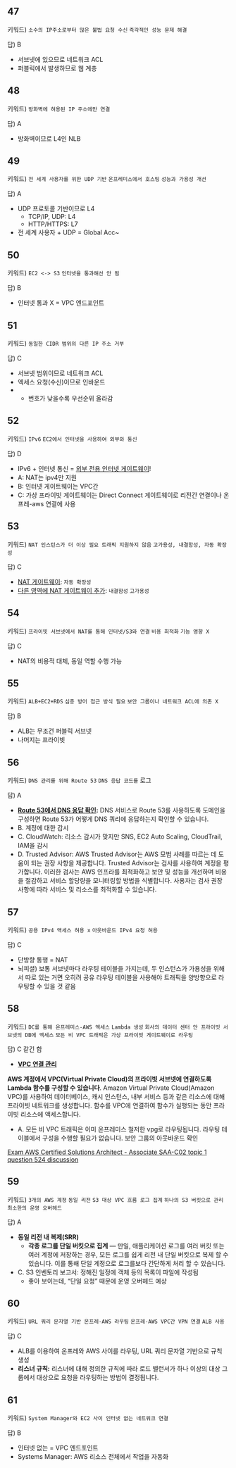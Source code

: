 ## 47

키워드) `소수의 IP주소로부터 많은 불법 요청 수신` `즉각적인 성능 문제 해결`

답) B

- 서브넷에 있으므로 네트워크 ACL
- 퍼블릭에서 발생하므로 웹 계층

## 48

키워드) `방화벽에 허용된 IP 주소에만 연결`

답) A

- 방화벽이므로 L4인 NLB

## 49

키워드) `전 세계 사용자를 위한 UDP 기반` `온프레미스에서 호스팅` `성능과 가용성 개선`

답) A

- UDP 프로토콜 기반이므로 L4
    - TCP/IP, UDP: L4
    - HTTP/HTTPS: L7
- 전 세계 사용자 + UDP = Global Acc~

## 50

키워드) `EC2 <-> S3` `인터넷을 통과해선 안 됨`

답) B

- 인터넷 통과 X = VPC 엔드포인트

## 51

키워드) `동일한 CIDR 범위의 다른 IP 주소 거부`

답) C

- 서브넷 범위이므로 네트워크 ACL
- 엑세스 요청(수신)이므로 인바운드
- + 번호가 낮을수록 우선순위 올라감

## 52

키워드) `IPv6` `EC2에서 인터넷을 사용하여 외부와 통신`

답) D

- IPv6 + 인터넷 통신 = [외부 전용 인터넷 게이트웨이](https://docs.aws.amazon.com/ko_kr/vpc/latest/userguide/egress-only-internet-gateway.html)!
- A: NAT는 ipv4만 지원
- B: 인터넷 게이트웨이는 VPC간
- C: 가상 프라이빗 게이트웨이는 Direct Connect 게이트웨이로 리전간 연결이나 온프레-aws 연결에 사용

## 53

키워드) `NAT 인스턴스가 더 이상 필요 트래픽 지원하지 않음` `고가용성, 내결함성, 자동 확장성`

답) C

- [NAT 게이트웨이](https://docs.aws.amazon.com/ko_kr/vpc/latest/userguide/vpc-nat-gateway.html): `자동 확장성`
- [다른 영역에 NAT 게이트웨이 추가](https://docs.aws.amazon.com/ko_kr/workspaces-web/latest/adminguide/nat-gateway.html): `내결함성` `고가용성`

## 54

키워드) `프라이빗 서브넷에서 NAT를 통해 인터넷/S3와 연결` `비용 최적화` `기능 영향 X`

답) C

- NAT의 비용적 대체, 동일 역할 수행 가능

## 55

키워드) `ALB+EC2+RDS` `심층 방어 접근 방식 필요` `보안 그룹이나 네트워크 ACL에 의존 X`

답) B

- ALB는 무조건 퍼블릭 서브넷
- 나머지는 프라이빗

## 56

키워드) `DNS 관리를 위해 Route 53` `DNS 응답 코드를` 로그

답) A

- **[Route 53에서 DNS 응답 확인](https://docs.aws.amazon.com/ko_kr/Route53/latest/DeveloperGuide/dns-test.html):** DNS 서비스로 Route 53를 사용하도록 도메인을 구성하면 Route 53가 어떻게 DNS 쿼리에 응답하는지 확인할 수 있습니다.
- B. 계정에 대한 감시
- C. CloudWatch: 리소스 감시가 맞지만 SNS, EC2 Auto Scaling, CloudTrail, IAM을 감시
- D. Trusted Advisor: AWS Trusted Advisor는 AWS 모범 사례를 따르는 데 도움이 되는 권장 사항을 제공합니다. Trusted Advisor는 검사를 사용하여 계정을 평가합니다. 이러한 검사는 AWS 인프라를 최적화하고 보안 및 성능을 개선하며 비용을 절감하고 서비스 할당량을 모니터링할 방법을 식별합니다. 사용자는 검사 권장 사항에 따라 서비스 및 리소스를 최적화할 수 있습니다.

## 57

키워드) `공용 IPv4 액세스 허용 x` `아웃바운드 IPv4 요청 허용`

답) C

- 단방향 통행 = NAT
- 뇌피셜) 보통 서브넷마다 라우팅 테이블을 가지는데, 두 인스턴스가 가용성을 위해서 따로 있는 거면 오히려 공유 라우팅 테이블을 사용해야 트래픽을 양방향으로 라우팅할 수 있을 것 같음

## 58

키워드) `DC를 통해 온프레미스-AWS 엑세스` `Lambda 생성` `회사의 데이터 센터 안 프라이빗 서브넷의 DB에 엑세스` `모든 비 VPC 트래픽은 가상 프라이빗 게이트웨이로 라우팅`

답) C 같긴 함

- ****[VPC 연결 관리](https://docs.aws.amazon.com/ko_kr/lambda/latest/dg/configuration-vpc.html#vpc-managing-eni)****

**AWS 계정에서 VPC(Virtual Private Cloud)의 프라이빗 서브넷에 연결하도록 Lambda 함수를 구성할 수 있습니다**. Amazon Virtual Private Cloud(Amazon VPC)를 사용하여 데이터베이스, 캐시 인스턴스, 내부 서비스 등과 같은 리소스에 대해 프라이빗 네트워크를 생성합니다. 함수를 VPC에 연결하여 함수가 실행되는 동안 프라이빗 리소스에 액세스합니다.

- A. 모든 비 VPC 트래픽은 이미 온프레미스 철저한 vpg로 라우팅됩니다. 라우팅 테이블에서 구성을 수행할 필요가 없습니다. 보안 그룹의 아웃바운드 확인

[Exam AWS Certified Solutions Architect - Associate SAA-C02 topic 1 question 524 discussion](https://www.examtopics.com/discussions/amazon/view/68069-exam-aws-certified-solutions-architect-associate-saa-c02/)

## 59

키워드) `3개의 AWS 계정` `동일 리전` `S3 대상 VPC 흐름 로그 집계` `하나의 S3 버킷으로 관리` `최소한의 운영 오버헤드`

답) A

- **동일 리전 내 복제(SRR)**
    - **각종 로그를 단일 버킷으로 집계** — 만일, 애플리케이션 로그를 여러 버킷 또는 여러 계정에 저장하는 경우, 모든 로그를 쉽게 리전 내 단일 버킷으로 복제 할 수 있습니다. 이를 통해 단일 계정으로 로그를보다 간단하게 처리 할 수 있습니다.
- C. S3 인벤토리 보고서: 정해진 일정에 객체 등의 목록이 파일에 작성됨
    - 좋아 보이는데, “단일 요청” 때문에 운영 오버헤드 예상

## 60

키워드) `URL 쿼리 문자열 기반 온프레-AWS 라우팅` `온프레-AWS VPC간 VPN 연결` `ALB 사용`

답) C

- ALB를 이용하여 온프레와 AWS 사이를 라우팅, URL 쿼리 문자열 기반으로 규칙 생성
- **리스너 규칙:** 리스너에 대해 정의한 규칙에 따라 로드 밸런서가 하나 이상의 대상 그룹에서 대상으로 요청을 라우팅하는 방법이 결정됩니다.

## 61

키워드) `System Manager와 EC2 사이 인터넷 없는 네트워크 연결`

답) B

- 인터넷 없는 = VPC 엔드포인트
- Systems Manager: AWS 리소스 전체에서 작업을 자동화